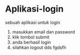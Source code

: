 # Aplikasi-login
sebuah aplikasi untuk login 
1. masukkan email dan password
2. klik tombol submit 
3. anda berhasil login
4. silahkan logout
dds
fgdsfh
